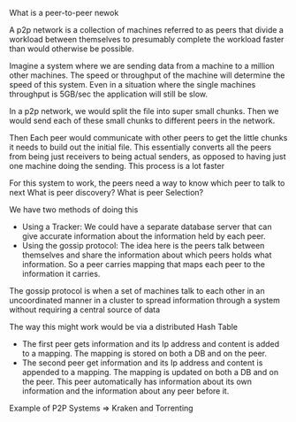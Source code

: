 What is a peer-to-peer newok

A p2p network is a collection of machines referred to as peers that divide a workload between themselves to presumably complete the workload faster than would otherwise be possible.

Imagine a system where we are sending data from a machine to a million other machines. The speed or throughput of the machine will determine the speed of this system. Even in a situation where the single machines throughput is 5GB/sec the application will still be slow.

In a p2p network, we would split the file into super small chunks. Then we would send each of these small chunks to different peers in the network.

Then Each peer would communicate with other peers to get the little chunks it needs to build out the initial file. This essentially converts all the peers from being just receivers to being actual senders, as opposed to having just one machine doing the sending. This process is a lot faster

For this system to work, the peers need a way to know which peer to talk to next
What is peer discovery?
What is peer Selection?

We have two methods of doing this
- Using a Tracker: We could have a separate database server that can give accurate information about the information held by each peer.
- Using the gossip protocol: The idea here is the peers talk between themselves and share the information about which peers holds what information. 
So a peer carries mapping that maps each peer to the information it carries.

The gossip protocol is when a set of machines talk to each other in an uncoordinated manner in a cluster to spread information through a system without requiring a central source of data

The way this might work would be via a distributed Hash Table
- The first peer gets information and its Ip address and content is added to a mapping. The mapping is stored on both a DB and on the peer. 
- The second peer get information and its Ip address and content is appended to a mapping. The mapping is updated on both a DB and on the peer. This peer automatically has information about its own information and the information about any peer before it.


Example of P2P Systems => Kraken and Torrenting
